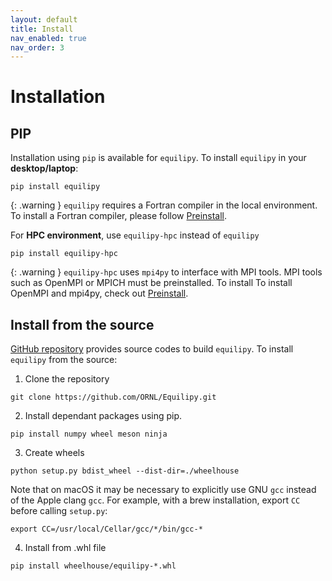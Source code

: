 ```yaml
---
layout: default
title: Install
nav_enabled: true
nav_order: 3
---
```


# Installation

## PIP
Installation using `pip` is available for `equilipy`. 
To install `equilipy` in your **desktop/laptop**:
```
pip install equilipy
```

{: .warning }
`equilipy` requires a Fortran compiler in the local environment. To install a Fortran compiler, please follow [Preinstall][preinstall].

For **HPC environment**, use `equilipy-hpc` instead of `equilipy`
```
pip install equilipy-hpc
```

{: .warning }
`equilipy-hpc` uses `mpi4py` to interface with MPI tools. MPI tools such as OpenMPI or MPICH must be preinstalled. To install To install OpenMPI and mpi4py, check out [Preinstall][preinstall].

## Install from the source
[GitHub repository][equilipy] provides source codes to build `equilipy`.
To install `equilipy` from the source:
1. Clone the repository
```
git clone https://github.com/ORNL/Equilipy.git
```
2. Install dependant packages using pip.
```
pip install numpy wheel meson ninja
```
3. Create wheels
```
python setup.py bdist_wheel --dist-dir=./wheelhouse
```
Note that on macOS it may be necessary to explicitly use GNU `gcc` instead of the Apple clang `gcc`. For example, with a brew installation, export `CC` before calling `setup.py`:
```
export CC=/usr/local/Cellar/gcc/*/bin/gcc-*
```
4. Install from .whl file
```
pip install wheelhouse/equilipy-*.whl
```

[preinstall]: https://github.com/ORNL/Equilipy/blob/main/docs/preinstall.md
[equilipy]: https://github.com/ORNL/Equilipy